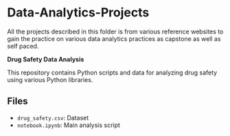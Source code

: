 # Data-Analytics-Projects
All the projects described in this folder is from various reference websites to gain the practice on various data analytics practices as capstone as well as self paced.

**Drug Safety Data Analysis**

This repository contains Python scripts and data for analyzing drug safety using various Python libraries.

## Files
- `drug_safety.csv`: Dataset
- `notebook.ipynb`: Main analysis script

